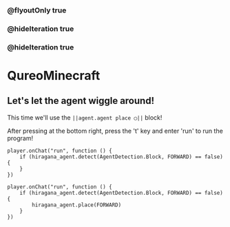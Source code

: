 ### @flyoutOnly true
### @hideIteration true
### @hideIteration true
# QureoMinecraft

## Let's let the agent wiggle around!

This time we'll use the ``||agent.agent place ◯||`` block!

After pressing [](https://raw.githubusercontent.com/camp-minecraft/TechkidsCampTutorial/master/images/playbutton.png) at the bottom right, press the 't' key and enter 'run' to run the program!

```template
player.onChat("run", function () {
    if (hiragana_agent.detect(AgentDetection.Block, FORWARD) == false) {
    }
})
```

```ghost
player.onChat("run", function () {
    if (hiragana_agent.detect(AgentDetection.Block, FORWARD) == false) {
        hiragana_agent.place(FORWARD)
    }
})
```